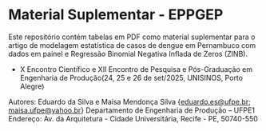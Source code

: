 # Material Suplementar - EPPGEP

Este repositório contém tabelas em PDF como material suplementar para o artigo de modelagem estatística de casos de dengue em Pernambuco com dados em painel e Regressão Binomial Negativa Inflada de Zeros (ZINB).

* X Encontro Científico e XII Encontro de Pesquisa e Pós-Graduação em Engenharia de Produção(24, 25 e 26 de set/2025, UNISINOS, Porto Alegre)

Autores: Eduardo da Silva e Maísa Mendonça Silva {eduardo.es@ufpe.br; maisa.ufpe@yahoo.br}
Departamento de Engenharia de Produção – UFPE1
Endereço: Av. da Arquitetura - Cidade Universitária, Recife - PE, 50740-550


